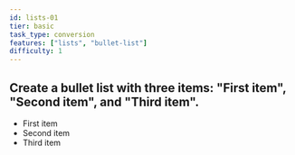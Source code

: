 ```yaml
---
id: lists-01
tier: basic
task_type: conversion
features: ["lists", "bullet-list"]
difficulty: 1
---
```

Create a bullet list with three items: "First item", "Second item", and "Third item".
---
- First item
- Second item
- Third item
